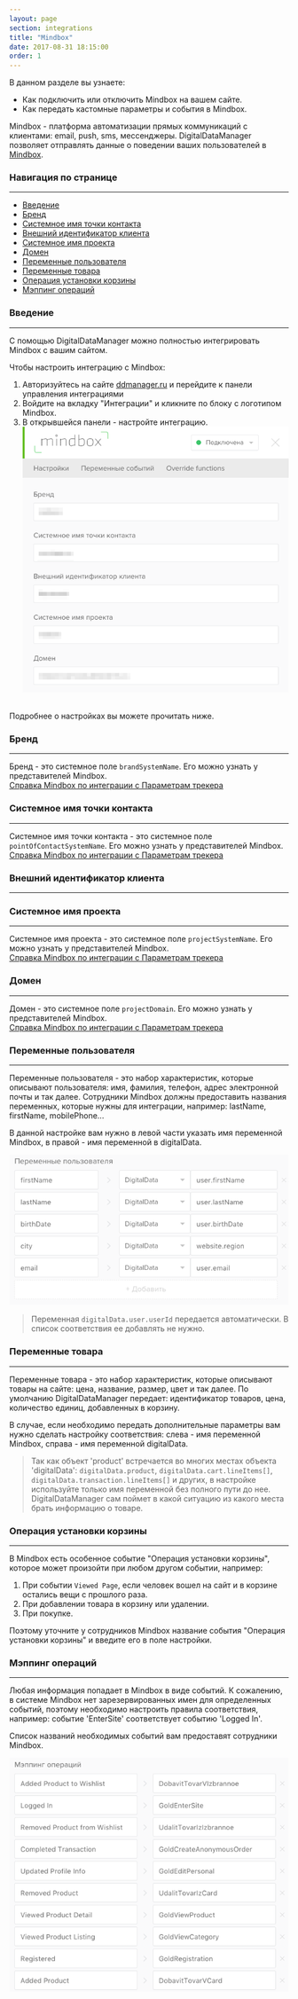 ```yaml
---
layout: page
section: integrations
title: "Mindbox"
date: 2017-08-31 18:15:00
order: 1
---
```


В данном разделе вы узнаете: 
* Как подключить или отключить Mindbox на вашем сайте.
* Как передать кастомные параметры и события в Mindbox.

Mindbox - платформа автоматизации прямых коммуникаций с клиентами: email, push, sms, мессенджеры. DigitalDataManager позволяет отправлять данные о поведении ваших пользователей в [Mindbox](https://mindbox.ru).

### Навигация по странице
------
<ul class="page-navigation">
  <li><a href="#0">Введение</a></li>
  <li><a href="#1">Бренд</a></li>
  <li><a href="#2">Системное имя точки контакта</a></li>
  <li><a href="#3">Внешний идентификатор клиента</a></li>
  <li><a href="#4">Системное имя проекта</a></li>
  <li><a href="#5">Домен</a></li>
  <li><a href="#6">Переменные пользователя</a></li>
  <li><a href="#7">Переменные товара</a></li>
  <li><a href="#8">Операция установки корзины</a></li>
  <li><a href="#9">Мэппинг операций</a></li>
</ul>

### <a name="0"></a>Введение
------
С помощью DigitalDataManager можно полностью интегрировать Mindbox с вашим сайтом.

Чтобы настроить интеграцию с Mindbox: 
1. Авторизуйтесь на сайте [ddmanager.ru](https://admin.ddmanager.ru/) и перейдите к панели управления интеграциями
2. Войдите на вкладку "Интеграции" и кликните по блоку с логотипом Mindbox.
3. В открывшейся панели - настройте интеграцию.
![](/img/integrations.mindbox.1.png)
<br />
Подробнее о настройках вы можете прочитать ниже.

### <a name="1"></a>Бренд
------
Бренд - это системное поле `brandSystemName`. Его можно узнать у представителей Mindbox.<br/>
[Справка Mindbox по интеграции с Параметрам трекера](https://developers.mindbox.ru/docs/трекер)

### <a name="2"></a>Системное имя точки контакта
------
Системное имя точки контакта - это системное поле `pointOfContactSystemName`. Его можно узнать у представителей Mindbox.<br/>
[Справка Mindbox по интеграции с Параметрам трекера](https://developers.mindbox.ru/docs/трекер)

### <a name="3"></a>Внешний идентификатор клиента
------


### <a name="4"></a>Системное имя проекта
------
Системное имя проекта - это системное поле `projectSystemName`. Его можно узнать у представителей Mindbox.<br/>
[Справка Mindbox по интеграции с Параметрам трекера](https://developers.mindbox.ru/docs/трекер)

### <a name="5"></a>Домен
------
Домен - это системное поле `projectDomain`. Его можно узнать у представителей Mindbox.<br/>
[Справка Mindbox по интеграции с Параметрам трекера](https://developers.mindbox.ru/docs/трекер)

### <a name="6"></a>Переменные пользователя
------
Переменные пользователя - это набор характеристик, которые описывают пользователя: имя, фамилия, телефон, адрес электронной почты и так далее. Сотрудники Mindbox должны предоставить названия переменных, которые нужны для интеграции, например: lastName, firstName, mobilePhone...

В данной настройке вам нужно в левой части указать имя переменной Mindbox, в правой - имя переменной в digitalData.

![](/img/integrations.mindbox.2.png)

>Переменная `digitalData.user.userId` передается автоматически. В список соответствия ее добавлять не нужно.

### <a name="7"></a>Переменные товара
------
Переменные товара - это набор характеристик, которые описывают товары на сайте: цена, название, размер, цвет и так далее. По умолчанию DigitalDataManager передает: идентификатор товаров, цена, количество единиц, добавленных в корзину.

В случае, если необходимо передать дополнительные параметры вам нужно сделать настройку соответствия: слева - имя переменной Mindbox, справа - имя переменной digitalData.

>Так как объект 'product' встречается во многих местах объекта 'digitalData': `digitalData.product`, `digitalData.cart.lineItems[]`, `digitalData.transaction.lineItems[]` и других, в настройке используйте только имя переменной без полного пути до нее. DigitalDataManager сам поймет в какой ситуацию из какого места брать информацию о товаре.

### <a name="8"></a>Операция установки корзины
------
В Mindbox есть особенное событие "Операция установки корзины", которое может произойти при любом другом событии, например:
1. При событии `Viewed Page`, если человек вошел на сайт и в корзине остались вещи с прошлого раза.
2. При добавлении товара в корзину или удалении.
3. При покупке.

Поэтому уточните у сотрудников Mindbox название события "Операция установки корзины" и введите его в поле настройки.

### <a name="9"></a>Мэппинг операций
------
Любая информация попадает в Mindbox в виде событий. К сожалению, в системе Mindbox нет зарезервированных имен для определенных событий, поэтому необходимо настроить правила соответствия, например: событие 'EnterSite' соответствует событию 'Logged In'.

Список названий необходимых событий вам предоставят сотрудники Mindbox.

![](/img/integrations.mindbox.3.png)